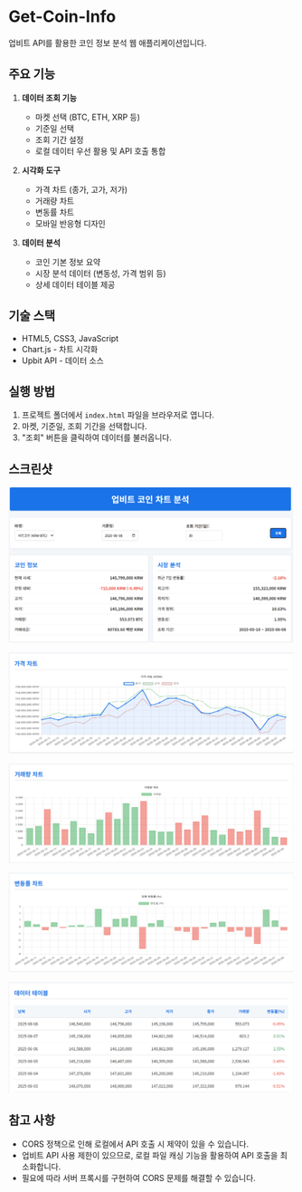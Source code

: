 # Get-Coin-Info

업비트 API를 활용한 코인 정보 분석 웹 애플리케이션입니다.

## 주요 기능

1. **데이터 조회 기능**
   - 마켓 선택 (BTC, ETH, XRP 등)
   - 기준일 선택
   - 조회 기간 설정
   - 로컬 데이터 우선 활용 및 API 호출 통합

2. **시각화 도구**
   - 가격 차트 (종가, 고가, 저가)
   - 거래량 차트
   - 변동률 차트
   - 모바일 반응형 디자인

3. **데이터 분석**
   - 코인 기본 정보 요약
   - 시장 분석 데이터 (변동성, 가격 범위 등)
   - 상세 데이터 테이블 제공

## 기술 스택

- HTML5, CSS3, JavaScript
- Chart.js - 차트 시각화
- Upbit API - 데이터 소스

## 실행 방법

1. 프로젝트 폴더에서 `index.html` 파일을 브라우저로 엽니다.
2. 마켓, 기준일, 조회 기간을 선택합니다.
3. "조회" 버튼을 클릭하여 데이터를 불러옵니다.

## 스크린샷

![Pasted image 20250610223916.png|400](00.%20attachments/Pasted%20image%2020250610223916.png)

![Pasted image 20250610223925.png|400](00.%20attachments/Pasted%20image%2020250610223925.png)

![Pasted image 20250610223935.png|400](00.%20attachments/Pasted%20image%2020250610223935.png)

![Pasted image 20250610223944.png|400](00.%20attachments/Pasted%20image%2020250610223944.png)

![Pasted image 20250610223951.png|400](00.%20attachments/Pasted%20image%2020250610223951.png)

## 참고 사항

- CORS 정책으로 인해 로컬에서 API 호출 시 제약이 있을 수 있습니다.
- 업비트 API 사용 제한이 있으므로, 로컬 파일 캐싱 기능을 활용하여 API 호출을 최소화합니다.
- 필요에 따라 서버 프록시를 구현하여 CORS 문제를 해결할 수 있습니다.